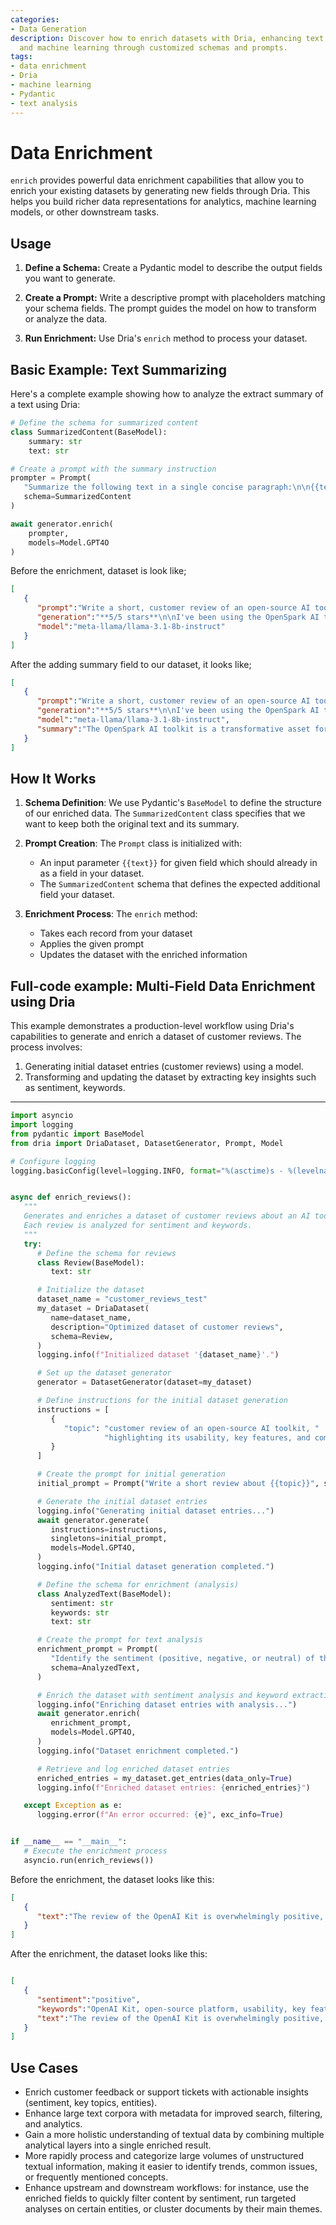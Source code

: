```yaml
---
categories:
- Data Generation
description: Discover how to enrich datasets with Dria, enhancing text data for analytics
  and machine learning through customized schemas and prompts.
tags:
- data enrichment
- Dria
- machine learning
- Pydantic
- text analysis
---
```


# Data Enrichment

`enrich` provides powerful data enrichment capabilities that allow you to enrich your existing datasets by generating new fields through Dria. This helps you build richer data representations for analytics, machine learning models, or other downstream tasks.

## Usage
1. **Define a Schema:** Create a Pydantic model to describe the output fields you want to generate.

2. **Create a Prompt:** Write a descriptive prompt with placeholders matching your schema fields. The prompt guides the model on how to transform or analyze the data.

3. **Run Enrichment:** Use Dria's `enrich` method to process your dataset.


## Basic Example: Text Summarizing

Here's a complete example showing how to analyze the extract summary of a text using Dria:

```python
# Define the schema for summarized content
class SummarizedContent(BaseModel):
    summary: str
    text: str

# Create a prompt with the summary instruction
prompter = Prompt(
   "Summarize the following text in a single concise paragraph:\n\n{{text}}",
   schema=SummarizedContent
)

await generator.enrich(
    prompter,
    models=Model.GPT4O
)
```

Before the enrichment, dataset is look like;
```json
[
   {
      "prompt":"Write a short, customer review of an open-source AI toolkit, highlighting its usability, key features, and community support.",
      "generation":"**5/5 stars**\n\nI've been using the OpenSpark AI toolkit for the past month, and I must say it's been a game-changer for me. As a data scientist working on a tight deadline, I need tools that are not only powerful but also easily accessible and well-documented. OpenSpark has exceeded my expectations in every aspect.\n\n**Easy to Use**: The intuitive API and drag-and-drop interface make it simple to build, train, and deploy machine learning models. I was able to get started with the toolkit in just a few hours, thanks to the comprehensive tutorials and examples provided.\n\n**Key Features**: Some of the standout features that have impressed me include:\n\n* **Multi-Model Support**: OpenSpark allows me to train and deploy multiple models simultaneously, streamlining my workflow and saving me precious time.\n* **AutoML**: The toolkit's AutoML feature has helped me optimize model performance and improve model interpretability.\n* **Real-time Integration**: I can seamlessly integrate OpenSpark with popular data storage solutions (e.g., Spark, Cassandra, Hadoop) and visualization tools like Jupyter or Tableau.\n\n**Community Support**: The OpenSpark community has been incredibly supportive and engaged. The team actively participate in issues and discussion forums, ensuring that bug reports are addressed promptly, and feature requests are prioritized thoughtfully.\n\nWhat I love most about OpenSpark is its commitment to open-source development. As an open-source project, it fosters a collaborative community where everyone can contribute, learn, and grow together.\n\n**Recommendation**: If you're looking for a reliable, user-friendly, and feature-rich AI toolkit that won't break the bank, look no further than OpenSpark. Its exceptional usability, rich feature set, and robust community support make it an excellent choice for both beginners and seasoned practitioners alike.",
      "model":"meta-llama/llama-3.1-8b-instruct"
   }
]
```

After the adding summary field to our dataset, it looks like;
```json
[
   {
      "prompt":"Write a short, customer review of an open-source AI toolkit, highlighting its usability, key features, and community support.",
      "generation":"**5/5 stars**\n\nI've been using the OpenSpark AI toolkit for the past month, and I must say it's been a game-changer for me. As a data scientist working on a tight deadline, I need tools that are not only powerful but also easily accessible and well-documented. OpenSpark has exceeded my expectations in every aspect.\n\n**Easy to Use**: The intuitive API and drag-and-drop interface make it simple to build, train, and deploy machine learning models. I was able to get started with the toolkit in just a few hours, thanks to the comprehensive tutorials and examples provided.\n\n**Key Features**: Some of the standout features that have impressed me include:\n\n* **Multi-Model Support**: OpenSpark allows me to train and deploy multiple models simultaneously, streamlining my workflow and saving me precious time.\n* **AutoML**: The toolkit's AutoML feature has helped me optimize model performance and improve model interpretability.\n* **Real-time Integration**: I can seamlessly integrate OpenSpark with popular data storage solutions (e.g., Spark, Cassandra, Hadoop) and visualization tools like Jupyter or Tableau.\n\n**Community Support**: The OpenSpark community has been incredibly supportive and engaged. The team actively participate in issues and discussion forums, ensuring that bug reports are addressed promptly, and feature requests are prioritized thoughtfully.\n\nWhat I love most about OpenSpark is its commitment to open-source development. As an open-source project, it fosters a collaborative community where everyone can contribute, learn, and grow together.\n\n**Recommendation**: If you're looking for a reliable, user-friendly, and feature-rich AI toolkit that won't break the bank, look no further than OpenSpark. Its exceptional usability, rich feature set, and robust community support make it an excellent choice for both beginners and seasoned practitioners alike.",
      "model":"meta-llama/llama-3.1-8b-instruct",
      "summary":"The OpenSpark AI toolkit is a transformative asset for data scientists working under pressure, thanks to its user-friendly interface and comprehensive documentation. It facilitates the efficient building, training, and deployment of machine learning models through an intuitive API and drag-and-drop function and is enriched by standout features like multi-model support, AutoML for optimization, and seamless real-time integration with popular data and visualization tools. The toolkit's strong open-source community actively engages in discussions and supports continuous development, making OpenSpark a cost-effective and versatile choice for AI practitioners of all skill levels, supported by its commitment to open-source innovation and collaborative growth."
   }
]
```

## How It Works

1. **Schema Definition**: We use Pydantic's `BaseModel` to define the structure of our enriched data. The `SummarizedContent` class specifies that we want to keep both the original text and its summary.

2. **Prompt Creation**: The `Prompt` class is initialized with:
    - An input parameter `{{text}}` for given field which should already in as a field in your dataset.
    - The `SummarizedContent` schema that defines the expected additional field your dataset.

3. **Enrichment Process**: The `enrich` method:
    - Takes each record from your dataset
    - Applies the given prompt
    - Updates the dataset with the enriched information

## Full-code example: Multi-Field Data Enrichment using Dria

This example demonstrates a production-level workflow using Dria's capabilities to generate and enrich a dataset of customer reviews. The process involves:

1. Generating initial dataset entries (customer reviews) using a model.
2. Transforming and updating the dataset by extracting key insights such as sentiment, keywords.

---

```python
import asyncio
import logging
from pydantic import BaseModel
from dria import DriaDataset, DatasetGenerator, Prompt, Model

# Configure logging
logging.basicConfig(level=logging.INFO, format="%(asctime)s - %(levelname)s - %(message)s")


async def enrich_reviews():
   """
   Generates and enriches a dataset of customer reviews about an AI toolkit.
   Each review is analyzed for sentiment and keywords.
   """
   try:
      # Define the schema for reviews
      class Review(BaseModel):
         text: str

      # Initialize the dataset
      dataset_name = "customer_reviews_test"
      my_dataset = DriaDataset(
         name=dataset_name,
         description="Optimized dataset of customer reviews",
         schema=Review,
      )
      logging.info(f"Initialized dataset '{dataset_name}'.")

      # Set up the dataset generator
      generator = DatasetGenerator(dataset=my_dataset)

      # Define instructions for the initial dataset generation
      instructions = [
         {
            "topic": "customer review of an open-source AI toolkit, "
                     "highlighting its usability, key features, and community support."
         }
      ]

      # Create the prompt for initial generation
      initial_prompt = Prompt("Write a short review about {{topic}}", schema=Review)

      # Generate the initial dataset entries
      logging.info("Generating initial dataset entries...")
      await generator.generate(
         instructions=instructions,
         singletons=initial_prompt,
         models=Model.GPT4O,
      )
      logging.info("Initial dataset generation completed.")

      # Define the schema for enrichment (analysis)
      class AnalyzedText(BaseModel):
         sentiment: str
         keywords: str
         text: str

      # Create the prompt for text analysis
      enrichment_prompt = Prompt(
         "Identify the sentiment (positive, negative, or neutral) of the following text and extract keywords:\n\n{{text}}",
         schema=AnalyzedText,
      )

      # Enrich the dataset with sentiment analysis and keyword extraction
      logging.info("Enriching dataset entries with analysis...")
      await generator.enrich(
         enrichment_prompt,
         models=Model.GPT4O,
      )
      logging.info("Dataset enrichment completed.")

      # Retrieve and log enriched dataset entries
      enriched_entries = my_dataset.get_entries(data_only=True)
      logging.info(f"Enriched dataset entries: {enriched_entries}")

   except Exception as e:
      logging.error(f"An error occurred: {e}", exc_info=True)


if __name__ == "__main__":
   # Execute the enrichment process
   asyncio.run(enrich_reviews())
```

Before the enrichment, the dataset looks like this:
```json
[
   {
      "text":"The review of the OpenAI Kit is overwhelmingly positive, highlighting its usability, diverse model support, seamless integration, and strong community support. The toolkit is praised for its straightforward installation process, intuitive interface, and accessibility for both beginners and seasoned developers. Additionally, the committed community and abundance of resources further bolster its appeal, making it highly recommended for AI enthusiasts."
   }
]
```

After the enrichment, the dataset looks like this:

```json

[
   {
      "sentiment":"positive",
      "keywords":"OpenAI Kit, open-source platform, usability, key features, community support, installation, intuitive user interface, diverse model support, seamless integration, tutorials, customization, community board, innovation.",
      "text":"The review of the OpenAI Kit is overwhelmingly positive, highlighting its usability, diverse model support, seamless integration, and strong community support. The toolkit is praised for its straightforward installation process, intuitive interface, and accessibility for both beginners and seasoned developers. Additionally, the committed community and abundance of resources further bolster its appeal, making it highly recommended for AI enthusiasts."
   }
]
```

## Use Cases

- Enrich customer feedback or support tickets with actionable insights (sentiment, key topics, entities).
- Enhance large text corpora with metadata for improved search, filtering, and analytics.
- Gain a more holistic understanding of textual data by combining multiple analytical layers into a single enriched result.
- More rapidly process and categorize large volumes of unstructured textual information, making it easier to identify trends, common issues, or frequently mentioned concepts.
- Enhance upstream and downstream workflows: for instance, use the enriched fields to quickly filter content by sentiment, run targeted analyses on certain entities, or cluster documents by their main themes.